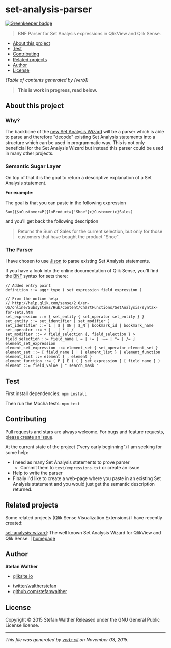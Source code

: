# set-analysis-parser

[![Greenkeeper badge](https://badges.greenkeeper.io/stefanwalther/set-analysis-parser.svg?token=ffc06976c9cdde67406b9397ca4514dd652b6580c0dc778641af147c63ea1021&ts=1493846799176)](https://greenkeeper.io/)

> BNF Parser for Set Analysis expressions in QlikView and Qlik Sense.

<!-- toc -->

* [About this project](#about-this-project)
* [Test](#test)
* [Contributing](#contributing)
* [Related projects](#related-projects)
* [Author](#author)
* [License](#license)

_(Table of contents generated by [verb])_

<!-- tocstop -->

> **This is work in progress, read below.**

## About this project

### Why?

The backbone of the [new Set Analysis Wizard](https://github.com/stefanwalther/set-analysis-wizard) will be a parser which is able to parse and therefore "decode" existing Set Analysis statements into a structure which can be used in programmatic way.
This is not only beneficial for the Set Analysis Wizard but instead this parser could be used in many other projects.

### Semantic Sugar Layer

On top of that it is the goal to return a descriptive explanation of a Set Analysis statement.

**For example:**

The goal is that you can paste in the following expression

```
Sum({$<Customer=P({1<Product={'Shoe'}>}Customer)>}Sales)
```

and you'll get back the following description

> Returns the Sum of Sales for the current selection, but only for those customers that have bought the product "Shoe".

### The Parser

I have chosen to use [Jison](http://zaach.github.io/jison/) to parse existing Set Analysis statements.

If you have a look into the online documentation of Qlik Sense, you'll find the [BNF](https://en.wikipedia.org/wiki/Backus%E2%80%93Naur_Form) syntax for sets there:

```
// Added entry point
definition ::= aggr_type ( set_expression field_expression )

// From the online help
// http://help.qlik.com/sense/2.0/en-US/online/Subsystems/Hub/Content/ChartFunctions/SetAnalysis/syntax-for-sets.htm
set_expression ::= { set_entity { set_operator set_entity } }
set_entity ::= set_identifier [ set_modifier ]
set_identifier ::= 1 | $ | $N | $_N | bookmark_id | bookmark_name
set_operator ::= + | - | * | /
set_modifier ::= < field_selection {, field_selection } >
field_selection ::= field_name [ = | += | ¬–= | *= | /= ] element_set_expression
element_set_expression ::= element_set { set_operator element_set }
element_set ::= [ field_name ] | { element_list } | element_function
element_list ::= element { , element }
element_function ::= ( P | E ) ( [ set_expression ] [ field_name ] )
element ::= field_value | " search_mask "
```

## Test

First install dependencies:
`npm install`

Then run the Mocha tests:
`npm test`

## Contributing

Pull requests and stars are always welcome. For bugs and feature requests, [please create an issue](https://github.com/stefanwalther/set-analysis-parser/issues/new).

At the current state of the project ("very early beginning") I am seeking for some help:

* I need as many Set Analysis statements to prove parser
  - Commit them to `test/expressions.txt` or create an issue
* Help to write the parser
* Finally I'd like to create a web-page where you paste in an existing Set Analysis statement and you would just get the semantic description returned.

## Related projects

Some related projects (Qlik Sense Visualization Extensions) I have recently created:

[set-analysis-wizard](https://www.npmjs.com/package/set-analysis-wizard): The well known Set Analysis Wizard for QlikView and Qlik Sense. | [homepage](https://github.com/stefanwalther/set-analysis-wizard)

## Author

**Stefan Walther**

+ [qliksite.io](http://qliksite.io)
* [twitter/waltherstefan](http://twitter.com/waltherstefan)
* [github.com/stefanwalther](http://github.com/stefanwalther)

## License

Copyright © 2015 Stefan Walther
Released under the GNU General Public License license.

***

_This file was generated by [verb-cli](https://github.com/assemble/verb-cli) on November 03, 2015._